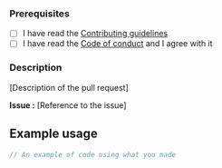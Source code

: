 ### Prerequisites
- [ ] I have read the [Contributing guidelines](https://github.com/Zenika/immutadot/blob/master/.github/CONTRIBUTING.md)
- [ ] I have read the [Code of conduct](https://github.com/Zenika/immutadot/blob/master/.github/CODE_OF_CONDUCT.md) and I agree with it

### Description
[Description of the pull request]

**Issue :** [Reference to the issue]

## Example usage
```js
// An example of code using what you made
```
